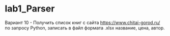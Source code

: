 # lab1_Parser
Вариант 10 - Получить список книг с сайта https://www.chitai-gorod.ru/ по запросу Python, записать в файл формата .xlsx название, цена, автор.
